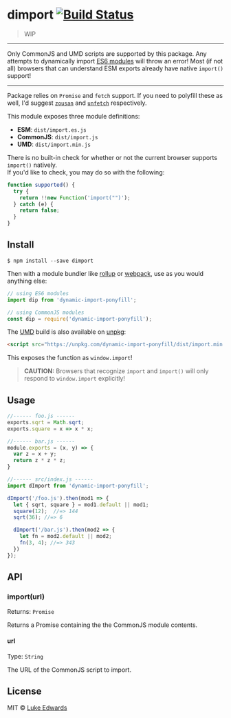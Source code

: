 # dimport [![Build Status](https://badgen.now.sh/travis/lukeed/dimport)](https://travis-ci.org/lukeed/dimport)

> WIP

---

Only CommonJS and UMD scripts are supported by this package. Any attempts to dynamically import [ES6 modules](http://exploringjs.com/es6/ch_modules.html#sec_basics-of-es6-modules) will throw an error! Most (if not all) browsers that can understand ESM exports already have native `import()` support!

---

Package relies on `Promise` and `fetch` support. If you need to polyfill these as well, I'd suggest [`zousan`](https://github.com/bluejava/zousan) and [`unfetch`](https://github.com/developit/unfetch) respectively.

This module exposes three module definitions:
- **ESM**: `dist/import.es.js`
- **CommonJS**: `dist/import.js`
- **UMD**: `dist/import.min.js`

There is no built-in check for whether or not the current browser supports `import()` natively. <br>If you'd like to check, you may do so with the following:

```js
function supported() {
  try {
    return !!new Function('import("")');
  } catch (e) {
    return false;
  }
}
```

## Install

```
$ npm install --save dimport
```

Then with a module bundler like [rollup](https://rollupjs.org/) or [webpack](https://webpack.js.org/), use as you would anything else:

```js
// using ES6 modules
import dip from 'dynamic-import-ponyfill';

// using CommonJS modules
const dip = require('dynamic-import-ponyfill');
```

The [UMD](https://github.com/umdjs/umd) build is also available on [unpkg](https://unpkg.com/):

```html
<script src="https://unpkg.com/dynamic-import-ponyfill/dist/import.min.js"></script>
```

This exposes the function as `window.import`!

> **CAUTION:** Browsers that recognize `import` and `import()` will only respond to `window.import` explicitly!

## Usage

```js
//------ foo.js ------
exports.sqrt = Math.sqrt;
exports.square = x => x * x;

//------ bar.js ------
module.exports = (x, y) => {
  var z = x + y;
  return z * z * z;
}

//------ src/index.js ------
import dImport from 'dynamic-import-ponyfill';

dImport('/foo.js').then(mod1 => {
  let { sqrt, square } = mod1.default || mod1;
  square(12);  //=> 144
  sqrt(36); //=> 6

  dImport('/bar.js').then(mod2 => {
    let fn = mod2.default || mod2;
    fn(3, 4); //=> 343
  })
});
```


## API

### import(url)

Returns: `Promise`

Returns a Promise containing the the CommonJS module contents.

<!-- > **Note:** The Promise-requestor is cached for instant reuse. -->

#### url
Type: `String`

The URL of the CommonJS script to import.


## License

MIT © [Luke Edwards](https://lukeed.com)
